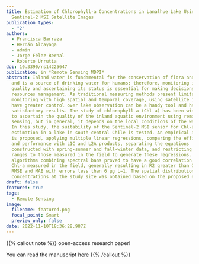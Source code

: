 ```yaml
---
title: Estimation of Chlorophyll-a Concentrations in Lanalhue Lake Using
  Sentinel-2 MSI Satellite Images
publication_types:
  - "2"
authors:
  - Francisca Barraza
  - Hernán Alcayaga
  - admin
  - Jorge Félez-Bernal
  - Roberto Urrutia
doi: 10.3390/rs14225647
publication: in *Remote Sensing MDPI*
abstract: Inland water is fundamental for the conservation of flora and fauna
  and is a source of drinking water for humans; therefore, monitoring its
  quality and ascertaining its status is essential for making decisions in water
  resources management. As traditional measuring methods present limitations in
  monitoring with high spatial and temporal coverage, using satellite images to
  have greater control over lake observation can be a handy tool and have
  satisfactory results. The study of chlorophyll-a (Chl-a) has been widely used
  to ascertain the quality of the inland aquatic environment using remote
  sensing, but in general, it depends on the local conditions of the water body.
  In this study, the suitability of the Sentinel-2 MSI sensor for Chl-a
  estimation in a lake in south-central Chile is tested. An empirical approach
  is proposed, applying multiple linear regressions, comparing the efficiency
  and performance with L1C and L2A products, separating the equations
  constructed with spring-summer and fall-winter data, and restricting Chl-a
  ranges to those measured in the field to generate these regressions. The
  algorithms combining spectral bans proved to have a good correlation with
  Chl-a measured in the field, generally resulting in R2 greater than 0.87 and
  RMSE and MAE with errors less than 6 μg L−1. The spatial distribution of Chl-a
  concentrations at the study site was obtained based on the proposed equations.
draft: false
featured: true
tags:
  - Remote Sensing
image:
  filename: featured.png
  focal_point: Smart
  preview_only: false
date: 2022-11-10T18:36:28.987Z
---
```

{{% callout note %}}
open-access research paper! 

You can read the manuscript [here](https://doi.org/10.3390/rs14225647)
{{% /callout %}}